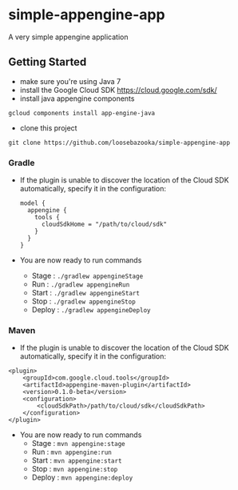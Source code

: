 # simple-appengine-app
A very simple appengine application


## Getting Started
- make sure you're using Java 7
- install the Google Cloud SDK https://cloud.google.com/sdk/
- install java appengine components
```
gcloud components install app-engine-java
```
- clone this project
```
git clone https://github.com/loosebazooka/simple-appengine-app
```

### Gradle
- If the plugin is unable to discover the location of the Cloud SDK automatically, specify it in the configuration:
    
    ``` 
    model {
      appengine {
        tools {
          cloudSdkHome = "/path/to/cloud/sdk"
        }
      }
    }
    ```
- You are now ready to run commands
  - Stage : `./gradlew appengineStage`
  - Run : `./gradlew appengineRun`
  - Start : `./gradlew appengineStart`
  - Stop : `./gradlew appengineStop`
  - Deploy : `./gradlew appengineDeploy`
  
### Maven
- If the plugin is unable to discover the location of the Cloud SDK automatically, specify it in the configuration:
```
<plugin>
    <groupId>com.google.cloud.tools</groupId>
    <artifactId>appengine-maven-plugin</artifactId>
    <version>0.1.0-beta</version>
    <configuration>
        <cloudSdkPath>/path/to/cloud/sdk</cloudSdkPath>
    </configuration>
</plugin>
```
- You are now ready to run commands
  - Stage : `mvn appengine:stage`
  - Run : `mvn appengine:run`
  - Start : `mvn appengine:start`
  - Stop : `mvn appengine:stop`
  - Deploy : `mvn appengine:deploy`
